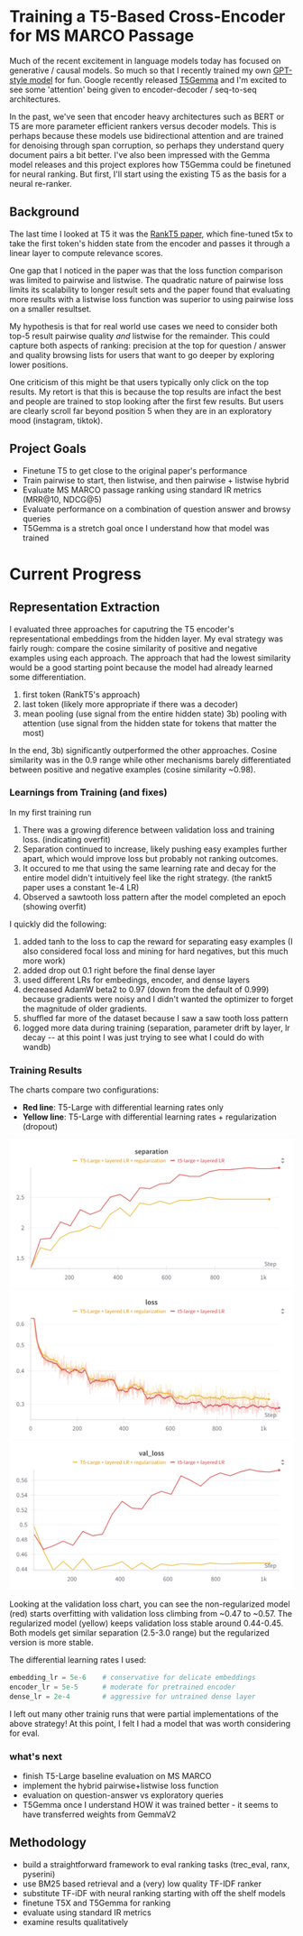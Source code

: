# Training a T5-Based Cross-Encoder for MS MARCO Passage

Much of the recent excitement in language models today has focused on generative / causal models. So much so that I recently trained my own [GPT-style model](github.com/jimsingh/llm_e2e) for fun. Google recently released [T5Gemma](https://developers.googleblog.com/en/t5gemma/) and I'm excited to see some 'attention' being given to encoder-decoder / seq-to-seq architectures.

In the past, we've seen that encoder heavy architectures such as BERT or T5 are more parameter efficient rankers versus decoder models. This is perhaps because these models use bidirectional attention and are trained for denoising through span corruption, so perhaps they understand query document pairs a bit better. I've also been impressed with the Gemma model releases and this project explores how T5Gemma could be finetuned for neural ranking. But first, I'll start using the existing T5 as the basis for a neural re-ranker.

## Background

The last time I looked at T5 it was the [RankT5 paper](https://arxiv.org/abs/2210.10634), which fine-tuned t5x to take the first token's hidden state from the encoder and passes it through a linear layer to compute relevance scores.

One gap that I noticed in the paper was that the loss function comparison was limited to pairwise and listwise. The quadratic nature of pairwise loss limits its scalability to longer result sets and the paper found that evaluating more results with a listwise loss function was superior to using pairwise loss on a smaller resultset.

My hypothesis is that for real world use cases we need to consider both top-5 result pairwise quality *and* listwise for the remainder. This could capture both aspects of ranking: precision at the top for question / answer and quality browsing lists for users that want to go deeper by exploring lower positions.

One criticism of this might be that users typically only click on the top results. My retort is that this is because the top results are infact the best and people are trained to stop looking after the first few results. But users are clearly scroll far beyond position 5 when they are in an exploratory mood (instagram, tiktok).

## Project Goals

- Finetune T5 to get close to the original paper's performance
- Train pairwise to start, then listwise, and then pairwise + listwise hybrid
- Evaluate MS MARCO passage ranking using standard IR metrics (MRR@10, NDCG@5)
- Evaluate performance on a combination of question answer and browsy queries 
- T5Gemma is a stretch goal once I understand how that model was trained

# Current Progress

## Representation Extraction 

I evaluated three approaches for caputring the T5 encoder's representational embeddings from the hidden layer. My eval strategy was fairly rough: compare the cosine similarity of positive and negative examples using each approach. The approach that had the lowest similarity would be a good starting point because the model had already learned some differentiation.

1) first token (RankT5's approach)
2) last token (likely more appropriate if there was a decoder)
3) mean pooling (use signal from the entire hidden state) 
3b) pooling with attention (use signal from the hidden state for tokens that matter the most)

In the end, 3b) significantly outperformed the other approaches. Cosine similarity was in the 0.9 range while other mechanisms barely differentiated between positive and negative examples (cosine similarity ~0.98).

### Learnings from Training (and fixes)

In my first training run
1. There was a growing diference between validation loss and training loss. (indicating overfit)
2. Separation continued to increase, likely pushing easy examples further apart, which would improve loss but probably not ranking outcomes.
3. It occured to me that using the same learning rate and decay for the entire model didn't intuitively feel like the right strategy. (the rankt5 paper uses a constant 1e-4 LR)
4. Observed a sawtooth loss pattern after the model completed an epoch (showing overfit)

I quickly did the following:
1. added tanh to the loss to cap the reward for separating easy examples (I also considered focal loss and mining for hard negatives, but this much more work)
2. added drop out 0.1 right before the final dense layer
3. used different LRs for embedings, encoder, and dense layers
4. decreased AdamW beta2 to 0.97 (down from the default of 0.999) because gradients were noisy and I didn't wanted the optimizer to forget the magnitude of older gradients.
5. shuffled far more of the dataset because I saw a saw tooth loss pattern
7. logged more data during training (separation, parameter drift by layer, lr decay -- at this point I was just trying to see what I could do with wandb)

### Training Results

The charts compare two configurations:
- **Red line**: T5-Large with differential learning rates only
- **Yellow line**: T5-Large with differential learning rates + regularization (dropout)

![Separation](assets/separation.png)
![Training Loss](assets/train_loss.png)  
![Validation Loss](assets/val_loss.png)

Looking at the validation loss chart, you can see the non-regularized model (red) starts overfitting with validation loss climbing from ~0.47 to ~0.57. The regularized model (yellow) keeps validation loss stable around 0.44-0.45. Both models get similar separation (2.5-3.0 range) but the regularized version is more stable.

The differential learning rates I used:
```python
embedding_lr = 5e-6    # conservative for delicate embeddings
encoder_lr = 5e-5      # moderate for pretrained encoder  
dense_lr = 2e-4        # aggressive for untrained dense layer
```

I left out many other trainig runs that were partial implementations of the above strategy! At this point, I felt I had a model that was worth considering for eval.

### what's next

- finish T5-Large baseline evaluation on MS MARCO
- implement the hybrid pairwise+listwise loss function
- evaluation on question-answer vs exploratory queries
- T5Gemma once I understand HOW it was trained better - it seems to have transferred weights from GemmaV2

## Methodology

- build a straightforward framework to eval ranking tasks (trec_eval, ranx, pyserini)
- use BM25 based retrieval and a (very) low quality TF-IDF ranker
- substitute TF-iDF with neural ranking starting with off the shelf models
- finetune T5X and T5Gemma for ranking
- evaluate using standard IR metrics
- examine results qualitatively

